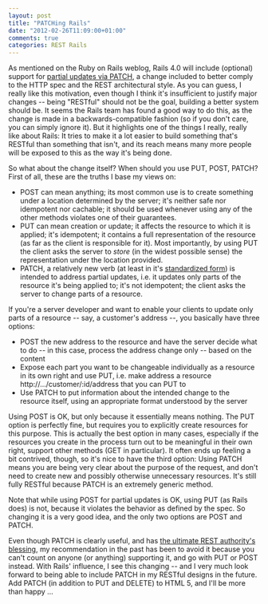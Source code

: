 ```yaml
---
layout: post
title: "PATCHing Rails"
date: "2012-02-26T11:09:00+01:00"
comments: true
categories: REST Rails
---
```


As mentioned on the Ruby on Rails weblog, Rails 4.0 will include
(optional) support for <a href='http://weblog.rubyonrails.org/2012/2/26/edge-rails-patch-is-the-new-primary-http-method-for-updates'>partial updates via PATCH</a>, a change included to better comply to the HTTP spec and the REST architectural style. As you can guess, I really like
this motivation, even though I think it's insufficient to justify
major changes -- being "RESTful" should not be the goal, building a
better system should be. It seems the Rails team has found a good way
to do this, as the change is made in a backwards-compatible fashion
(so if you don't care, you can simply ignore it). But it highlights
one of the things I really, really like about Rails: It tries to make
it a lot easier to build something that's RESTful than something that
isn't, and its reach means many more people will be exposed to this
as the way it's being done.

So what about the change itself? When should you use PUT, POST, PATCH?
First of all, these are the truths I base my views on:

* POST can mean anything; its most common use is to create something
  under a location determined by the server; it's neither safe nor
  idempotent nor cachable; it should be used whenever using any of the
  other methods violates one of their guarantees.
* PUT can mean creation or update; it affects the resource to which it
  is applied; it's idempotent; it contains a full representation of
  the resource (as far as the client is responsible for it). Most
  importantly, by using PUT the client asks the server to _store_ (in
  the widest possible sense) the representation under the location
  provided.
* PATCH, a relatively new verb (at least in it's <a
  href='http://tools.ietf.org/html/rfc5789'>standardized form</a>) is
  intended to address partial updates, i.e. it updates only parts of
  the resource it's being applied to; it's not idempotent; the client
  asks the server to change parts of a resource.
  
If you're a server developer and want to enable your clients to update
only parts of a resource -- say, a customer's address --, you basically have three options: 

* POST the new address to the resource and have the server decide what
  to do -- in this case, process the address change only -- based on
  the content
* Expose each part you want to be changeable individually as a
  resource in its own right and use PUT, i.e. make address a resource
  http://.../customer/:id/address that you can PUT to
* Use PATCH to put information about the intended change to the
  resource itself, using an appropriate format understood by the
  server
  
Using POST is OK, but only because it essentially means nothing. The
PUT option is perfectly fine, but requires you to explicitly create
resources for this purpose. This is actually the best option in many
cases, especially if the resources you create in the process turn out
to be meaningful in their own right, support other methods (GET in
particular). It often ends up feeling a bit contrived, though, so it's
nice to have the third option: Using PATCH means you are being very
clear about the purpose of the request, and don't need to create new
and possibly otherwise unnecessary resources. It's still fully RESTful
because PATCH is an extremely generic method.

Note that while using POST for partial updates is OK, using PUT (as
Rails does) is not, because it violates the behavior as defined by the
spec. So changing it is a very good idea, and the only two options are POST
and PATCH.

Even though PATCH is clearly useful, and has <a href='http://roy.gbiv.com/untangled/2009/it-is-okay-to-use-post#comment-965'>the ultimate REST authority's blessing</a>, my recommendation in the past has been to avoid it because you can't count on anyone (or anything)
supporting it, and go with PUT or POST instead. With Rails' influence,
I see this changing -- and I very much look forward to being able to
include PATCH in my RESTful designs in the future. Add PATCH (in
addition to PUT and DELETE) to HTML 5, and I'll be more than happy ...

